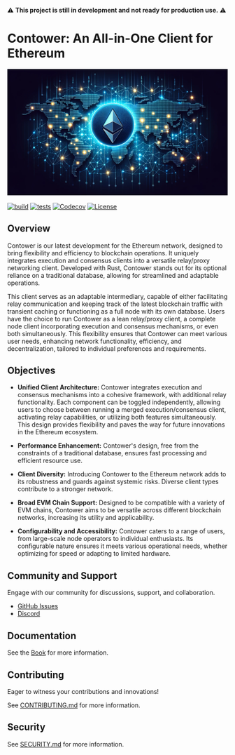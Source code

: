 ⚠️ **This project is still in development and not ready for production use.** ⚠️

# Contower: An All-in-One Client for Ethereum

![Contower Banner](assets/repo_banner.png)

[![build](https://github.com/SanderLoman/ConTower/actions/workflows/build.yml/badge.svg)](https://github.com/SanderLoman/ConTower/actions/workflows/build.yml)
[![tests](https://github.com/SanderLoman/ConTower/actions/workflows/tests.yml/badge.svg)](https://github.com/SanderLoman/ConTower/actions/workflows/tests.yml)
[![Codecov](https://img.shields.io/codecov/c/github/SanderLoman/ConTower?token=JT1850HR9J)](https://app.codecov.io/gh/SanderLoman/ConTower)
[![License](https://img.shields.io/badge/License-Apache_2.0-blue.svg)](https://opensource.org/licenses/Apache-2.0)

## Overview

Contower is our latest development for the Ethereum network, designed to bring flexibility and efficiency to blockchain operations. It uniquely integrates execution and consensus clients into a versatile relay/proxy networking client. Developed with Rust, Contower stands out for its optional reliance on a traditional database, allowing for streamlined and adaptable operations.

This client serves as an adaptable intermediary, capable of either facilitating relay communication and keeping track of the latest blockchain traffic with transient caching or functioning as a full node with its own database. Users have the choice to run Contower as a lean relay/proxy client, a complete node client incorporating execution and consensus mechanisms, or even both simultaneously. This flexibility ensures that Contower can meet various user needs, enhancing network functionality, efficiency, and decentralization, tailored to individual preferences and requirements.

## Objectives

-   **Unified Client Architecture:** Contower integrates execution and consensus mechanisms into a cohesive framework, with additional relay functionality. Each component can be toggled independently, allowing users to choose between running a merged execution/consensus client, activating relay capabilities, or utilizing both features simultaneously. This design provides flexibility and paves the way for future innovations in the Ethereum ecosystem.

-   **Performance Enhancement:** Contower's design, free from the constraints of a traditional database, ensures fast processing and efficient resource use.

-   **Client Diversity:** Introducing Contower to the Ethereum network adds to its robustness and guards against systemic risks. Diverse client types contribute to a stronger network.

-   **Broad EVM Chain Support:** Designed to be compatible with a variety of EVM chains, Contower aims to be versatile across different blockchain networks, increasing its utility and applicability.

-   **Configurability and Accessibility:** Contower caters to a range of users, from large-scale node operators to individual enthusiasts. Its configurable nature ensures it meets various operational needs, whether optimizing for speed or adapting to limited hardware.

## Community and Support

Engage with our community for discussions, support, and collaboration.

-   [GitHub Issues](https://github.com/SanderLoman/rust-p2p/issues)
-   [Discord](https://discord.gg/vHWpWsjCqx)

## Documentation

See the [Book](https://nodura.github.io/Contower/) for more information.

## Contributing

Eager to witness your contributions and innovations!

See [CONTRIBUTING.md](CONTRIBUTING.md) for more information.

## Security

See [SECURITY.md](SECURITY.md) for more information.
